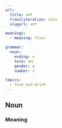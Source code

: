 ```yaml
---
url: 
  title: आटो
  transliteration: aato
  slugurl: आटो

meanings:
  - meaning: flour

grammar:
  noun:
    ending: o
    term: आट
    gender: m
    number: s

topics:
  - food-and-drink
---
```

## Noun
### Meaning
<meaning :meanings="meanings" :url="url"></meaning>